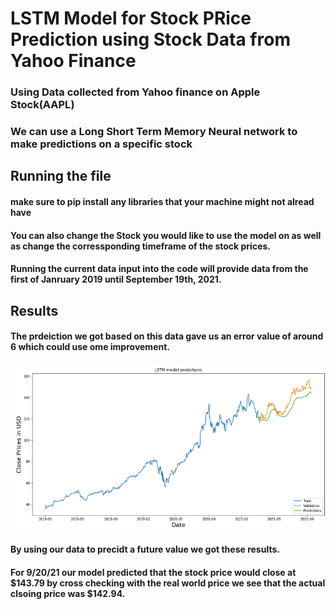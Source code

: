# LSTM Model for Stock PRice Prediction using Stock Data from Yahoo Finance

### Using Data collected from Yahoo finance on Apple Stock(AAPL)
### We can use a Long Short Term Memory Neural network to make predictions on a specific stock

## Running the file
#### make sure to pip install any libraries that your machine might not alread have

#### You can also change the Stock you would like to use the model on as well as change the corressponding timeframe of the stock prices.

#### Running the current data input into the code will provide data from the first of Janruary 2019 until September 19th, 2021.

## Results
#### The prdeiction we got based on this data gave us an error value of around 6 which could use ome improvement.

![Stock Prediction Graphed](\images\prediction-graph-results.PNG)


#### By using our data to precidt a future value we got these results.

#### For 9/20/21 our model predicted that the stock price would close at $143.79 by cross checking with the real world price we see that the actual clsoing price was $142.94.